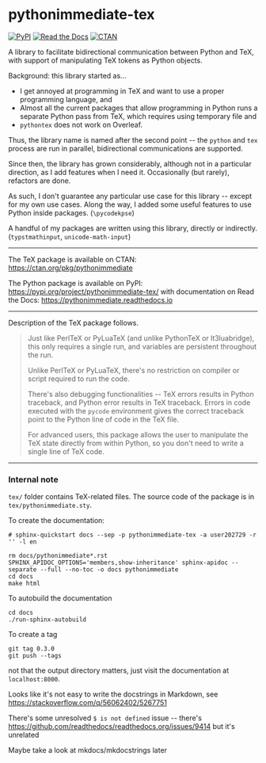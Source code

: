 # pythonimmediate-tex

[![PyPI](https://img.shields.io/pypi/v/pythonimmediate-tex?style=flat)](https://pypi.python.org/pypi/pythonimmediate-tex/)
[![Read the Docs](https://img.shields.io/readthedocs/pythonimmediate)](https://pythonimmediate.readthedocs.io)
[![CTAN](https://img.shields.io/ctan/l/pythonimmediate)](https://ctan.org/pkg/pythonimmediate)

A library to facilitate bidirectional communication between Python and TeX,
with support of manipulating TeX tokens as Python objects.

Background: this library started as...
* I get annoyed at programming in TeX and want to use a proper programming language, and
* Almost all the current packages that allow programming in Python runs a separate Python pass from TeX,
which requires using temporary file and
* `pythontex` does not work on Overleaf.

Thus, the library name is named after the second point -- the `python` and `tex` process are run in parallel,
bidirectional communications are supported.

Since then, the library has grown considerably, although not in a particular direction, as I add features when I need it.
Occasionally (but rarely), refactors are done.

As such, I don't guarantee any particular use case for this library -- except for my own use cases.
Along the way, I added some useful features to use Python inside packages. (`\pycodekpse`)

A handful of my packages are written using this library, directly or indirectly. (`typstmathinput`, `unicode-math-input`)

------

The TeX package is available on CTAN: https://ctan.org/pkg/pythonimmediate

The Python package is available on PyPI: https://pypi.org/project/pythonimmediate-tex/
with documentation on Read the Docs: https://pythonimmediate.readthedocs.io

------

Description of the TeX package follows.

> Just like PerlTeX or PyLuaTeX (and unlike PythonTeX or lt3luabridge),
> this only requires a single run, and variables are persistent throughout the run.
> 
> Unlike PerlTeX or PyLuaTeX, there's no restriction on compiler or script required to run the code.
> 
> There's also debugging functionalities -- TeX errors results in Python traceback, and Python error results in TeX traceback.
> Errors in code executed with the `pycode` environment gives the correct traceback point to the Python line of code in the TeX file.
> 
> For advanced users, this package allows the user to manipulate the TeX state directly from within Python,
> so you don't need to write a single line of TeX code.

------

### Internal note

`tex/` folder contains TeX-related files. The source code of the package is in `tex/pythonimmediate.sty`.

To create the documentation:

```
# sphinx-quickstart docs --sep -p pythonimmediate-tex -a user202729 -r '' -l en

rm docs/pythonimmediate*.rst
SPHINX_APIDOC_OPTIONS='members,show-inheritance' sphinx-apidoc --separate --full --no-toc -o docs pythonimmediate
cd docs
make html
```

To autobuild the documentation

```
cd docs
./run-sphinx-autobuild
```

To create a tag

```
git tag 0.3.0
git push --tags
```

not that the output directory matters, just visit the documentation at `localhost:8000`.

Looks like it's not easy to write the docstrings in Markdown, see https://stackoverflow.com/q/56062402/5267751

There's some unresolved `$ is not defined` issue -- there's https://github.com/readthedocs/readthedocs.org/issues/9414 but it's unrelated

Maybe take a look at mkdocs/mkdocstrings later
